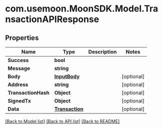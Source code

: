# com.usemoon.MoonSDK.Model.TransactionAPIResponse

## Properties

| Name                | Type                              | Description | Notes       |
| ------------------- | --------------------------------- | ----------- | ----------- |
| **Success**         | **bool**                          |             |             |
| **Message**         | **string**                        |             |             |
| **Body**            | [**InputBody**](InputBody.md)     |             | \[optional] |
| **Address**         | **string**                        |             | \[optional] |
| **TransactionHash** | **Object**                        |             | \[optional] |
| **SignedTx**        | **Object**                        |             | \[optional] |
| **Data**            | [**Transaction**](Transaction.md) |             | \[optional] |

[\[Back to Model list\]](./#documentation-for-models) [\[Back to API list\]](./#documentation-for-api-endpoints) [\[Back to README\]](./)
